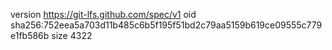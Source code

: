 version https://git-lfs.github.com/spec/v1
oid sha256:752eea5a703d11b485c6b5f195f51bd2c79aa5159b619ce09555c779e1fb586b
size 4322
